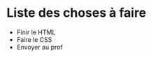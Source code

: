 <h1>Liste des choses à faire</h1>
<ul>
  <li>Finir le HTML</li>
  <li>Faire le CSS</li>
  <li>Envoyer au prof</li>
</ul>
